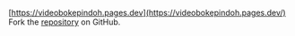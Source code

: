 [https://videobokepindoh.pages.dev](https://videobokepindoh.pages.dev/)
Fork the [repository](https://github.com/povtibiron) on GitHub.